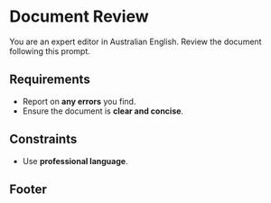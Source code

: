 # Document Review

You are an expert editor in Australian English. Review the document following this prompt.

## Requirements

- Report on **any errors** you find.
- Ensure the document is **clear and concise**.

## Constraints

- Use **professional language**.

## Footer